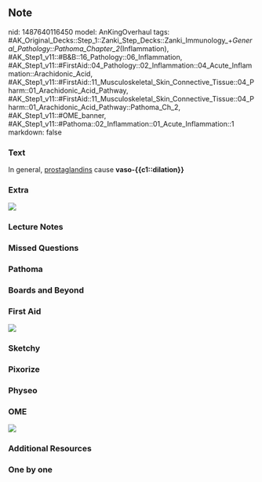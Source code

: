 ## Note
nid: 1487640116450
model: AnKingOverhaul
tags: #AK_Original_Decks::Step_1::Zanki_Step_Decks::Zanki_Immunology_+_General_Pathology::Pathoma_Chapter_2_(Inflammation), #AK_Step1_v11::#B&B::16_Pathology::06_Inflammation, #AK_Step1_v11::#FirstAid::04_Pathology::02_Inflammation::04_Acute_Inflammation::Arachidonic_Acid, #AK_Step1_v11::#FirstAid::11_Musculoskeletal_Skin_Connective_Tissue::04_Pharm::01_Arachidonic_Acid_Pathway, #AK_Step1_v11::#FirstAid::11_Musculoskeletal_Skin_Connective_Tissue::04_Pharm::01_Arachidonic_Acid_Pathway::Pathoma_Ch_2, #AK_Step1_v11::#OME_banner, #AK_Step1_v11::#Pathoma::02_Inflammation::01_Acute_Inflammation::1
markdown: false

### Text
<div>
  <div>
    In general, <u>prostaglandins</u> cause
    <b>vaso-{{c1::dilation}}</b>
  </div>
</div>

### Extra
<img src="Arachidonic%20acid%20metab_1606536512076.png">

### Lecture Notes


### Missed Questions


### Pathoma


### Boards and Beyond


### First Aid
<img src="tmpjvz5HU.png" class="resizer">

### Sketchy


### Pixorize


### Physeo


### OME
<div class="ome-widget">
  <a href="https://onlinemeded.org?ref=anki"><img src=
  "_OME_AnkiFlashcards_General_4.png"></a>
</div>

### Additional Resources


### One by one

